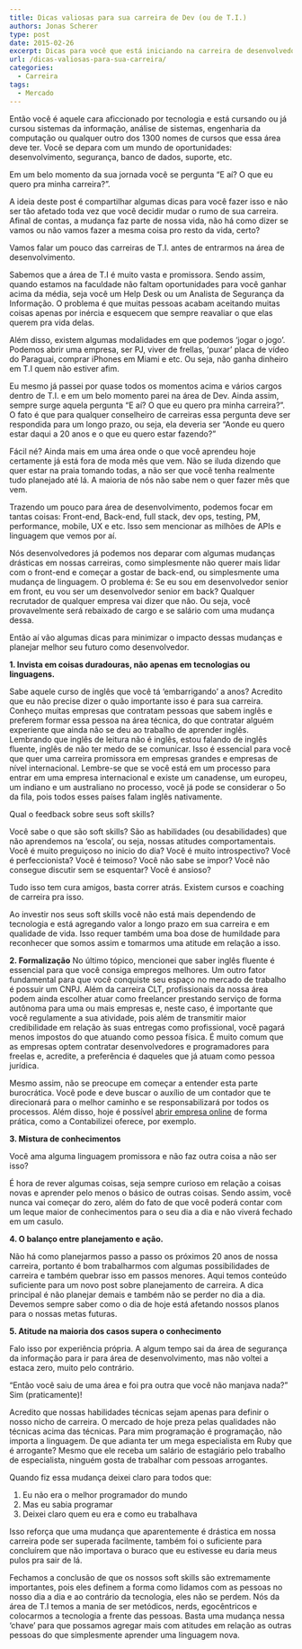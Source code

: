 ```yaml
---
title: Dicas valiosas para sua carreira de Dev (ou de T.I.)
authors: Jonas Scherer
type: post
date: 2015-02-26
excerpt: Dicas para você que está iniciando na carreira de desenvolvedor ou na área de T.I.
url: /dicas-valiosas-para-sua-carreira/
categories:
  - Carreira
tags:
  - Mercado
---
```

Então você é aquele cara aficcionado por tecnologia e está cursando ou já cursou sistemas da informação, análise de sistemas, engenharia da computação ou qualquer outro dos 1300 nomes de cursos que essa área deve ter. Você se depara com um mundo de oportunidades: desenvolvimento, segurança, banco de dados, suporte, etc.

Em um belo momento da sua jornada você se pergunta “E aí? O que eu quero pra minha carreira?”.

A ideia deste post é compartilhar algumas dicas para você fazer isso e não ser tão afetado toda vez que você decidir mudar o rumo de sua carreira. Afinal de contas, a mudança faz parte de nossa vida, não há como dizer se vamos ou não vamos fazer a mesma coisa pro resto da vida, certo?

Vamos falar um pouco das carreiras de T.I. antes de entrarmos na área de desenvolvimento. 

Sabemos que a área de T.I é muito vasta e promissora. Sendo assim, quando estamos na faculdade não faltam oportunidades para você ganhar acima da média, seja você um Help Desk ou um Analista de Segurança da Informação. O problema é que muitas pessoas acabam aceitando muitas coisas apenas por inércia e esquecem que sempre reavaliar o que elas querem pra vida delas. 

Além disso, existem algumas modalidades em que podemos ‘jogar o jogo’. Podemos abrir uma empresa, ser PJ, viver de frellas, &#8216;puxar&#8217; placa de vídeo do Paraguai, comprar iPhones em Miami e etc. Ou seja, não ganha dinheiro em T.I quem não estiver afim. 

Eu mesmo já passei por quase todos os momentos acima e vários cargos dentro de T.I. e em um belo momento parei na área de Dev. Ainda assim, sempre surge aquela pergunta “E aí? O que eu quero pra minha carreira?”. O fato é que para qualquer conselheiro de carreiras essa pergunta deve ser respondida para um longo prazo, ou seja, ela deveria ser “Aonde eu quero estar daqui a 20 anos e o que eu quero estar fazendo?&#8221;

Fácil né? Ainda mais em uma área onde o que você aprendeu hoje certamente já está fora de moda mês que vem. Não se iluda dizendo que quer estar na praia tomando todas, a não ser que você tenha realmente tudo planejado até lá. A maioria de nós não sabe nem o quer fazer mês que vem.

Trazendo um pouco para área de desenvolvimento, podemos focar em tantas coisas: Front-end, Back-end, full stack, dev ops, testing, PM, performance, mobile, UX e etc. Isso sem mencionar as milhões de APIs e linguagem que vemos por aí. 

Nós desenvolvedores já podemos nos deparar com algumas mudanças drásticas em nossas carreiras, como simplesmente não querer mais lidar com o front-end e começar a gostar de back-end, ou simplesmente uma mudança de linguagem. O problema é: Se eu sou em desenvolvedor senior em front, eu vou ser um desenvolvedor senior em back? Qualquer recrutador de qualquer empresa vai dizer que não. Ou seja, você provavelmente será rebaixado de cargo e se salário com uma mudança dessa.

Então aí vão algumas dicas para minimizar o impacto dessas mudanças e planejar melhor seu futuro como desenvolvedor. 

**1. Invista em coisas duradouras, não apenas em tecnologias ou linguagens.**

Sabe aquele curso de inglês que você tá ‘embarrigando&#8217; a anos? Acredito que eu não precise dizer o quão importante isso é para sua carreira. Conheço muitas empresas que contratam pessoas que sabem inglês e preferem formar essa pessoa na área técnica, do que contratar alguém experiente que ainda não se deu ao trabalho de aprender inglês. Lembrando que inglês de leitura não é inglês, estou falando de inglês fluente, inglês de não ter medo de se comunicar. Isso é essencial para você que quer uma carreira promissora em empresas grandes e empresas de nível internacional. Lembre-se que se você está em um processo para entrar em uma empresa internacional e existe um canadense, um europeu, um indiano e um australiano no processo, você já pode se considerar o 5o da fila, pois todos esses países falam inglês nativamente. 

Qual o feedback sobre seus soft skills?

Você sabe o que são soft skills? São as habilidades (ou desabilidades) que não aprendemos na ‘escola&#8217;, ou seja, nossas atitudes comportamentais. Você é muito preguiçoso no inicio do dia? Você é muito introspectivo? Você é perfeccionista? Você é teimoso? Você não sabe se impor? Você não consegue discutir sem se esquentar? Você é ansioso? 

Tudo isso tem cura amigos, basta correr atrás. Existem cursos e coaching de carreira pra isso.
  
Ao investir nos seus soft skills você não está mais dependendo de tecnologia e está agregando valor a longo prazo em sua carreira e em qualidade de vida. Isso requer também uma boa dose de humildade para reconhecer que somos assim e tomarmos uma atitude em relação a isso. 

**2. Formalização**
No último tópico, mencionei que saber inglês fluente é essencial para que você consiga empregos melhores. Um outro fator fundamental para que você conquiste seu espaço no mercado de trabalho é possuir um CNPJ. Além da carreira CLT, profissionais da nossa área podem ainda escolher atuar como freelancer prestando serviço de forma autônoma para uma ou mais empresas e, neste caso, é importante que você regulamente a sua atividade, pois além de transmitir maior credibilidade em relação às suas entregas como profissional, você pagará menos impostos do que atuando como pessoa física. É muito comum que as empresas optem contratar desenvolvedores e programadores para freelas e, acredite, a preferência é daqueles que já atuam como pessoa jurídica. 

Mesmo assim, não se preocupe em começar a entender esta parte burocrática. Você pode e deve buscar o auxílio de um contador que te direcionará para o melhor caminho e se responsabilizará por todos os processos. Além disso, hoje é possível [abrir empresa online](https://www.contabilizei.com.br/contabilidade-online/como-abrir-empresa-online/) de forma prática, como a Contabilizei oferece, por exemplo.

**3. Mistura de conhecimentos**

Você ama alguma linguagem promissora e não faz outra coisa a não ser isso?

É hora de rever algumas coisas, seja sempre curioso em relação a coisas novas e aprender pelo menos o básico de outras coisas. Sendo assim, você nunca vai começar do zero, além do fato de que você poderá contar com um leque maior de conhecimentos para o seu dia a dia e não viverá fechado em um casulo. 

**4. O balanço entre planejamento e ação.**

Não há como planejarmos passo a passo os próximos 20 anos de nossa carreira, portanto é bom trabalharmos com algumas possibilidades de carreira e também quebrar isso em passos menores. Aqui temos conteúdo suficiente para um novo post sobre planejamento de carreira. A dica principal é não planejar demais e também não se perder no dia a dia. Devemos sempre saber como o dia de hoje está afetando nossos planos para o nossas metas futuras. 

**5. Atitude na maioria dos casos supera o conhecimento**

Falo isso por experiência própria. A algum tempo sai da área de segurança da informação para ir para área de desenvolvimento, mas não voltei a estaca zero, muito pelo contrário.

&#8220;Então você saiu de uma área e foi pra outra que você não manjava nada?” Sim (praticamente)!

Acredito que nossas habilidades técnicas sejam apenas para definir o nosso nicho de carreira. O mercado de hoje preza pelas qualidades não técnicas acima das técnicas. Para mim programação é programação, não importa a linguagem. De que adianta ter um mega especialista em Ruby que é arrogante? Mesmo que ele receba um salário de estagiário pelo trabalho de especialista, ninguém gosta de trabalhar com pessoas arrogantes.

Quando fiz essa mudança deixei claro para todos que:

  1. Eu não era o melhor programador do mundo
  2. Mas eu sabia programar
  3. Deixei claro quem eu era e como eu trabalhava

Isso reforça que uma mudança que aparentemente é drástica em nossa carreira pode ser superada facilmente, também foi o suficiente para concluírem que não importava o buraco que eu estivesse eu daria meus pulos pra sair de lá.

Fechamos a conclusão de que os nossos soft skills são extremamente importantes, pois eles definem a forma como lidamos com as pessoas no nosso dia a dia e ao contrário da tecnologia, eles não se perdem. Nós da área de T.I temos a mania de ser metódicos, nerds, egocêntricos e colocarmos a tecnologia a frente das pessoas. Basta uma mudança nessa ‘chave&#8217; para que possamos agregar mais com atitudes em relação as outras pessoas do que simplesmente aprender uma linguagem nova.
